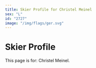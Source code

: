 ```yaml
---
title: Skier Profile for Christel Meinel
sex: "L"
id: "2727"
image: "/img/flags/ger.svg" 
---
```


# Skier Profile

This page is for: Christel Meinel.
    